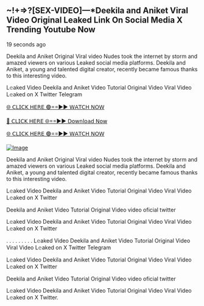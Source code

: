 ## ~!+=>?[SEX-VIDEO]—*Deekila and Aniket Viral Video Original Leaked Link On Social Media X Trending Youtube Now

19 seconds ago

Deekila and Aniket Original Viral video Nudes took the internet by storm and amazed viewers on various Leaked social media platforms. Deekila and Aniket, a young and talented digital creator, recently became famous thanks to this interesting video.

L𝚎aked Video Deekila and Aniket Video Tutorial Original Video Viral Video L𝚎aked on X Twitter Telegram

[🌐 𝖢𝖫𝖨𝖢𝖪 𝖧𝖤𝖱𝖤 🟢==►► 𝖶𝖠𝖳𝖢𝖧 𝖭𝖮𝖶](https://3-tanei-pinik.blogspot.com/2025/02/viral-video.html)

[🔴 𝖢𝖫𝖨𝖢𝖪 𝖧𝖤𝖱𝖤 🌐==►► 𝖣𝗈𝗐𝗇𝗅𝗈𝖺𝖽 𝖭𝗈𝗐](https://3-tanei-pinik.blogspot.com/2025/02/viral-video.html)

[🌐 𝖢𝖫𝖨𝖢𝖪 𝖧𝖤𝖱𝖤 🟢==►► 𝖶𝖠𝖳𝖢𝖧 𝖭𝖮𝖶](https://3-tanei-pinik.blogspot.com/2025/02/viral-video.html)

[![Image](https://github.com/user-attachments/assets/ff3b7bd4-415c-4ca3-a6c8-b1f096193c29)](https://3-tanei-pinik.blogspot.com/2025/02/viral-video.html)

Deekila and Aniket Original Viral video Nudes took the internet by storm and amazed viewers on various Leaked social media platforms. Deekila and Aniket, a young and talented digital creator, recently became famous thanks to this interesting video.

L𝚎aked Video Deekila and Aniket Video Tutorial Original Video Viral Video L𝚎aked on X Twitter

Deekila and Aniket Video Tutorial Original Video video oficial twitter

L𝚎aked Video Deekila and Aniket Video Tutorial Original Video Viral Video L𝚎aked on X Twitter

. . . . . . . . . L𝚎aked Video Deekila and Aniket Video Tutorial Original Video Viral Video L𝚎aked on X Twitter Telegram

L𝚎aked Video Deekila and Aniket Video Tutorial Original Video Viral Video L𝚎aked on X Twitter

Deekila and Aniket Video Tutorial Original Video video oficial twitter

L𝚎aked Video Deekila and Aniket Video Tutorial Original Video Viral Video L𝚎aked on X Twitter.
